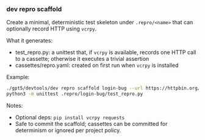 ### dev repro scaffold

Create a minimal, deterministic test skeleton under `.repro/<name>` that can optionally record HTTP using `vcrpy`.

What it generates:
- test_repro.py: a unittest that, if `vcrpy` is available, records one HTTP call to a cassette; otherwise it executes a trivial assertion
- cassettes/repro.yaml: created on first run when `vcrpy` is installed

Example:
```bash
./gpt5/devtools/dev repro scaffold login-bug --url https://httpbin.org/get
python3 -m unittest .repro/login-bug/test_repro.py
```

Notes:
- Optional deps: `pip install vcrpy requests`
- Safe to commit the scaffold; cassettes can be committed for determinism or ignored per project policy.
